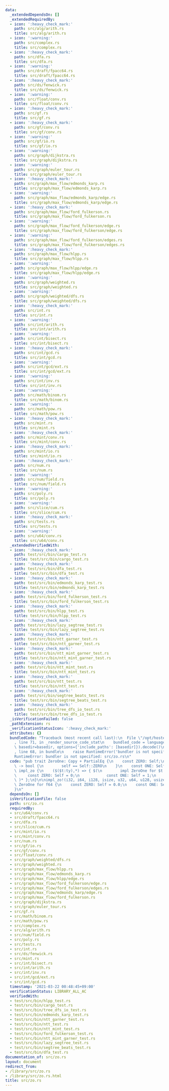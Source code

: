 ```yaml
---
data:
  _extendedDependsOn: []
  _extendedRequiredBy:
  - icon: ':heavy_check_mark:'
    path: src/alg/arith.rs
    title: src/alg/arith.rs
  - icon: ':warning:'
    path: src/complex.rs
    title: src/complex.rs
  - icon: ':heavy_check_mark:'
    path: src/dfa.rs
    title: src/dfa.rs
  - icon: ':warning:'
    path: src/draft/fpacc64.rs
    title: src/draft/fpacc64.rs
  - icon: ':heavy_check_mark:'
    path: src/ds/fenwick.rs
    title: src/ds/fenwick.rs
  - icon: ':warning:'
    path: src/float/conv.rs
    title: src/float/conv.rs
  - icon: ':heavy_check_mark:'
    path: src/gf.rs
    title: src/gf.rs
  - icon: ':heavy_check_mark:'
    path: src/gf/conv.rs
    title: src/gf/conv.rs
  - icon: ':warning:'
    path: src/gf/io.rs
    title: src/gf/io.rs
  - icon: ':warning:'
    path: src/graph/dijkstra.rs
    title: src/graph/dijkstra.rs
  - icon: ':warning:'
    path: src/graph/euler_tour.rs
    title: src/graph/euler_tour.rs
  - icon: ':heavy_check_mark:'
    path: src/graph/max_flow/edmonds_karp.rs
    title: src/graph/max_flow/edmonds_karp.rs
  - icon: ':warning:'
    path: src/graph/max_flow/edmonds_karp/edge.rs
    title: src/graph/max_flow/edmonds_karp/edge.rs
  - icon: ':heavy_check_mark:'
    path: src/graph/max_flow/ford_fulkerson.rs
    title: src/graph/max_flow/ford_fulkerson.rs
  - icon: ':warning:'
    path: src/graph/max_flow/ford_fulkerson/edge.rs
    title: src/graph/max_flow/ford_fulkerson/edge.rs
  - icon: ':warning:'
    path: src/graph/max_flow/ford_fulkerson/edges.rs
    title: src/graph/max_flow/ford_fulkerson/edges.rs
  - icon: ':heavy_check_mark:'
    path: src/graph/max_flow/hlpp.rs
    title: src/graph/max_flow/hlpp.rs
  - icon: ':warning:'
    path: src/graph/max_flow/hlpp/edge.rs
    title: src/graph/max_flow/hlpp/edge.rs
  - icon: ':warning:'
    path: src/graph/weighted.rs
    title: src/graph/weighted.rs
  - icon: ':warning:'
    path: src/graph/weighted/dfs.rs
    title: src/graph/weighted/dfs.rs
  - icon: ':heavy_check_mark:'
    path: src/int.rs
    title: src/int.rs
  - icon: ':warning:'
    path: src/int/arith.rs
    title: src/int/arith.rs
  - icon: ':warning:'
    path: src/int/bisect.rs
    title: src/int/bisect.rs
  - icon: ':heavy_check_mark:'
    path: src/int/gcd.rs
    title: src/int/gcd.rs
  - icon: ':warning:'
    path: src/int/gcd/ext.rs
    title: src/int/gcd/ext.rs
  - icon: ':warning:'
    path: src/int/inv.rs
    title: src/int/inv.rs
  - icon: ':warning:'
    path: src/math/binom.rs
    title: src/math/binom.rs
  - icon: ':warning:'
    path: src/math/pow.rs
    title: src/math/pow.rs
  - icon: ':heavy_check_mark:'
    path: src/mint.rs
    title: src/mint.rs
  - icon: ':heavy_check_mark:'
    path: src/mint/conv.rs
    title: src/mint/conv.rs
  - icon: ':heavy_check_mark:'
    path: src/mint/io.rs
    title: src/mint/io.rs
  - icon: ':heavy_check_mark:'
    path: src/num.rs
    title: src/num.rs
  - icon: ':warning:'
    path: src/num/field.rs
    title: src/num/field.rs
  - icon: ':warning:'
    path: src/poly.rs
    title: src/poly.rs
  - icon: ':warning:'
    path: src/slice/cum.rs
    title: src/slice/cum.rs
  - icon: ':heavy_check_mark:'
    path: src/tests.rs
    title: src/tests.rs
  - icon: ':warning:'
    path: src/u64/conv.rs
    title: src/u64/conv.rs
  _extendedVerifiedWith:
  - icon: ':heavy_check_mark:'
    path: test/src/bin/cargo_test.rs
    title: test/src/bin/cargo_test.rs
  - icon: ':heavy_check_mark:'
    path: test/src/bin/dfa_test.rs
    title: test/src/bin/dfa_test.rs
  - icon: ':heavy_check_mark:'
    path: test/src/bin/edmonds_karp_test.rs
    title: test/src/bin/edmonds_karp_test.rs
  - icon: ':heavy_check_mark:'
    path: test/src/bin/ford_fulkerson_test.rs
    title: test/src/bin/ford_fulkerson_test.rs
  - icon: ':heavy_check_mark:'
    path: test/src/bin/hlpp_test.rs
    title: test/src/bin/hlpp_test.rs
  - icon: ':heavy_check_mark:'
    path: test/src/bin/lazy_segtree_test.rs
    title: test/src/bin/lazy_segtree_test.rs
  - icon: ':heavy_check_mark:'
    path: test/src/bin/ntt_garner_test.rs
    title: test/src/bin/ntt_garner_test.rs
  - icon: ':heavy_check_mark:'
    path: test/src/bin/ntt_mint_garner_test.rs
    title: test/src/bin/ntt_mint_garner_test.rs
  - icon: ':heavy_check_mark:'
    path: test/src/bin/ntt_mint_test.rs
    title: test/src/bin/ntt_mint_test.rs
  - icon: ':heavy_check_mark:'
    path: test/src/bin/ntt_test.rs
    title: test/src/bin/ntt_test.rs
  - icon: ':heavy_check_mark:'
    path: test/src/bin/segtree_beats_test.rs
    title: test/src/bin/segtree_beats_test.rs
  - icon: ':heavy_check_mark:'
    path: test/src/bin/tree_dfs_io_test.rs
    title: test/src/bin/tree_dfs_io_test.rs
  _isVerificationFailed: false
  _pathExtension: rs
  _verificationStatusIcon: ':heavy_check_mark:'
  attributes: {}
  bundledCode: "Traceback (most recent call last):\n  File \"/opt/hostedtoolcache/Python/3.9.2/x64/lib/python3.9/site-packages/onlinejudge_verify/documentation/build.py\"\
    , line 71, in _render_source_code_stat\n    bundled_code = language.bundle(stat.path,\
    \ basedir=basedir, options={'include_paths': [basedir]}).decode()\n  File \"/opt/hostedtoolcache/Python/3.9.2/x64/lib/python3.9/site-packages/onlinejudge_verify/languages/user_defined.py\"\
    , line 68, in bundle\n    raise RuntimeError('bundler is not specified: {}'.format(path.as_posix()))\n\
    RuntimeError: bundler is not specified: src/zo.rs\n"
  code: "pub trait ZeroOne: Copy + PartialEq {\n    const ZERO: Self;\n    fn is_zero(self)\
    \ -> bool {\n        self == Self::ZERO\n    }\n    const ONE: Self;\n}\n\nmacro_rules!\
    \ impl_zo {\n    ($($t:ty),*) => { $(\n        impl ZeroOne for $t {\n       \
    \     const ZERO: Self = 0;\n            const ONE: Self = 1;\n        }\n   \
    \ )* };\n}\n\nimpl_zo!(i32, i64, i128, isize, u32, u64, u128, usize);\n\nimpl\
    \ ZeroOne for f64 {\n    const ZERO: Self = 0.0;\n    const ONE: Self = 1.0;\n\
    }\n"
  dependsOn: []
  isVerificationFile: false
  path: src/zo.rs
  requiredBy:
  - src/u64/conv.rs
  - src/draft/fpacc64.rs
  - src/dfa.rs
  - src/slice/cum.rs
  - src/mint/io.rs
  - src/mint/conv.rs
  - src/num.rs
  - src/gf/io.rs
  - src/gf/conv.rs
  - src/float/conv.rs
  - src/graph/weighted/dfs.rs
  - src/graph/weighted.rs
  - src/graph/max_flow/hlpp.rs
  - src/graph/max_flow/edmonds_karp.rs
  - src/graph/max_flow/hlpp/edge.rs
  - src/graph/max_flow/ford_fulkerson/edge.rs
  - src/graph/max_flow/ford_fulkerson/edges.rs
  - src/graph/max_flow/edmonds_karp/edge.rs
  - src/graph/max_flow/ford_fulkerson.rs
  - src/graph/dijkstra.rs
  - src/graph/euler_tour.rs
  - src/gf.rs
  - src/math/binom.rs
  - src/math/pow.rs
  - src/complex.rs
  - src/alg/arith.rs
  - src/num/field.rs
  - src/poly.rs
  - src/tests.rs
  - src/int.rs
  - src/ds/fenwick.rs
  - src/mint.rs
  - src/int/bisect.rs
  - src/int/arith.rs
  - src/int/inv.rs
  - src/int/gcd/ext.rs
  - src/int/gcd.rs
  timestamp: '2021-03-22 00:48:45+09:00'
  verificationStatus: LIBRARY_ALL_AC
  verifiedWith:
  - test/src/bin/hlpp_test.rs
  - test/src/bin/cargo_test.rs
  - test/src/bin/tree_dfs_io_test.rs
  - test/src/bin/edmonds_karp_test.rs
  - test/src/bin/ntt_garner_test.rs
  - test/src/bin/ntt_test.rs
  - test/src/bin/ntt_mint_test.rs
  - test/src/bin/ford_fulkerson_test.rs
  - test/src/bin/ntt_mint_garner_test.rs
  - test/src/bin/lazy_segtree_test.rs
  - test/src/bin/segtree_beats_test.rs
  - test/src/bin/dfa_test.rs
documentation_of: src/zo.rs
layout: document
redirect_from:
- /library/src/zo.rs
- /library/src/zo.rs.html
title: src/zo.rs
---
```

